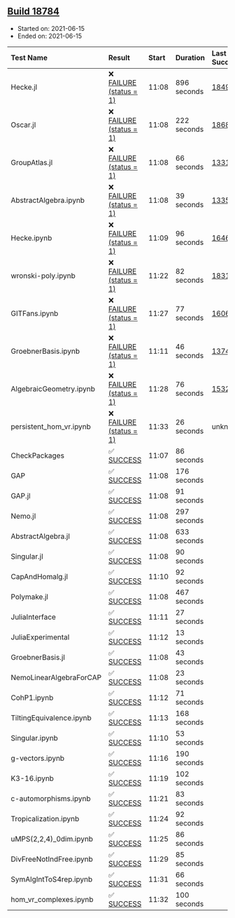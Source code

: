 ## [Build 18784](https://oscarci.mathematik.uni-kl.de/job/oscar/18784/)

* Started on: 2021-06-15
* Ended on: 2021-06-15

| Test Name    | Result | Start | Duration | Last Success | First Failure |
|:-------------|:-------|:------|:---------|:-------------|:--------------|
| Hecke.jl | ❌ [FAILURE (status = 1)](https://oscarci.mathematik.uni-kl.de/job/oscar/18784/artifact/logs/build-18784/Hecke.jl.log) | 11:08 | 896 seconds | [18490](https://oscarci.mathematik.uni-kl.de/job/oscar/18490/) | [18491](https://oscarci.mathematik.uni-kl.de/job/oscar/18491/) |
| Oscar.jl | ❌ [FAILURE (status = 1)](https://oscarci.mathematik.uni-kl.de/job/oscar/18784/artifact/logs/build-18784/Oscar.jl.log) | 11:08 | 222 seconds | [18684](https://oscarci.mathematik.uni-kl.de/job/oscar/18684/) | [18685](https://oscarci.mathematik.uni-kl.de/job/oscar/18685/) |
| GroupAtlas.jl | ❌ [FAILURE (status = 1)](https://oscarci.mathematik.uni-kl.de/job/oscar/18784/artifact/logs/build-18784/GroupAtlas.jl.log) | 11:08 | 66 seconds | [13311](https://oscarci.mathematik.uni-kl.de/job/oscar/13311/) | [13312](https://oscarci.mathematik.uni-kl.de/job/oscar/13312/) |
| AbstractAlgebra.ipynb | ❌ [FAILURE (status = 1)](https://oscarci.mathematik.uni-kl.de/job/oscar/18784/artifact/logs/build-18784/AbstractAlgebra.ipynb.log) | 11:08 | 39 seconds | [13355](https://oscarci.mathematik.uni-kl.de/job/oscar/13355/) | [13356](https://oscarci.mathematik.uni-kl.de/job/oscar/13356/) |
| Hecke.ipynb | ❌ [FAILURE (status = 1)](https://oscarci.mathematik.uni-kl.de/job/oscar/18784/artifact/logs/build-18784/Hecke.ipynb.log) | 11:09 | 96 seconds | [16463](https://oscarci.mathematik.uni-kl.de/job/oscar/16463/) | [16464](https://oscarci.mathematik.uni-kl.de/job/oscar/16464/) |
| wronski-poly.ipynb | ❌ [FAILURE (status = 1)](https://oscarci.mathematik.uni-kl.de/job/oscar/18784/artifact/logs/build-18784/wronski-poly.ipynb.log) | 11:22 | 82 seconds | [18314](https://oscarci.mathematik.uni-kl.de/job/oscar/18314/) | [18315](https://oscarci.mathematik.uni-kl.de/job/oscar/18315/) |
| GITFans.ipynb | ❌ [FAILURE (status = 1)](https://oscarci.mathematik.uni-kl.de/job/oscar/18784/artifact/logs/build-18784/GITFans.ipynb.log) | 11:27 | 77 seconds | [16068](https://oscarci.mathematik.uni-kl.de/job/oscar/16068/) | [16069](https://oscarci.mathematik.uni-kl.de/job/oscar/16069/) |
| GroebnerBasis.ipynb | ❌ [FAILURE (status = 1)](https://oscarci.mathematik.uni-kl.de/job/oscar/18784/artifact/logs/build-18784/GroebnerBasis.ipynb.log) | 11:11 | 46 seconds | [13748](https://oscarci.mathematik.uni-kl.de/job/oscar/13748/) | [13749](https://oscarci.mathematik.uni-kl.de/job/oscar/13749/) |
| AlgebraicGeometry.ipynb | ❌ [FAILURE (status = 1)](https://oscarci.mathematik.uni-kl.de/job/oscar/18784/artifact/logs/build-18784/AlgebraicGeometry.ipynb.log) | 11:28 | 76 seconds | [15322](https://oscarci.mathematik.uni-kl.de/job/oscar/15322/) | [15323](https://oscarci.mathematik.uni-kl.de/job/oscar/15323/) |
| persistent_hom_vr.ipynb | ❌ [FAILURE (status = 1)](https://oscarci.mathematik.uni-kl.de/job/oscar/18784/artifact/logs/build-18784/persistent_hom_vr.ipynb.log) | 11:33 | 26 seconds | unknown | unknown |
| CheckPackages | ✅ [SUCCESS](https://oscarci.mathematik.uni-kl.de/job/oscar/18784/artifact/logs/build-18784/CheckPackages.log) | 11:07 | 86 seconds |  |  |
| GAP | ✅ [SUCCESS](https://oscarci.mathematik.uni-kl.de/job/oscar/18784/artifact/logs/build-18784/GAP.log) | 11:08 | 176 seconds |  |  |
| GAP.jl | ✅ [SUCCESS](https://oscarci.mathematik.uni-kl.de/job/oscar/18784/artifact/logs/build-18784/GAP.jl.log) | 11:08 | 91 seconds |  |  |
| Nemo.jl | ✅ [SUCCESS](https://oscarci.mathematik.uni-kl.de/job/oscar/18784/artifact/logs/build-18784/Nemo.jl.log) | 11:08 | 297 seconds |  |  |
| AbstractAlgebra.jl | ✅ [SUCCESS](https://oscarci.mathematik.uni-kl.de/job/oscar/18784/artifact/logs/build-18784/AbstractAlgebra.jl.log) | 11:08 | 633 seconds |  |  |
| Singular.jl | ✅ [SUCCESS](https://oscarci.mathematik.uni-kl.de/job/oscar/18784/artifact/logs/build-18784/Singular.jl.log) | 11:08 | 90 seconds |  |  |
| CapAndHomalg.jl | ✅ [SUCCESS](https://oscarci.mathematik.uni-kl.de/job/oscar/18784/artifact/logs/build-18784/CapAndHomalg.jl.log) | 11:10 | 92 seconds |  |  |
| Polymake.jl | ✅ [SUCCESS](https://oscarci.mathematik.uni-kl.de/job/oscar/18784/artifact/logs/build-18784/Polymake.jl.log) | 11:08 | 467 seconds |  |  |
| JuliaInterface | ✅ [SUCCESS](https://oscarci.mathematik.uni-kl.de/job/oscar/18784/artifact/logs/build-18784/JuliaInterface.log) | 11:11 | 27 seconds |  |  |
| JuliaExperimental | ✅ [SUCCESS](https://oscarci.mathematik.uni-kl.de/job/oscar/18784/artifact/logs/build-18784/JuliaExperimental.log) | 11:12 | 13 seconds |  |  |
| GroebnerBasis.jl | ✅ [SUCCESS](https://oscarci.mathematik.uni-kl.de/job/oscar/18784/artifact/logs/build-18784/GroebnerBasis.jl.log) | 11:08 | 43 seconds |  |  |
| NemoLinearAlgebraForCAP | ✅ [SUCCESS](https://oscarci.mathematik.uni-kl.de/job/oscar/18784/artifact/logs/build-18784/NemoLinearAlgebraForCAP.log) | 11:08 | 23 seconds |  |  |
| CohP1.ipynb | ✅ [SUCCESS](https://oscarci.mathematik.uni-kl.de/job/oscar/18784/artifact/logs/build-18784/CohP1.ipynb.log) | 11:12 | 71 seconds |  |  |
| TiltingEquivalence.ipynb | ✅ [SUCCESS](https://oscarci.mathematik.uni-kl.de/job/oscar/18784/artifact/logs/build-18784/TiltingEquivalence.ipynb.log) | 11:13 | 168 seconds |  |  |
| Singular.ipynb | ✅ [SUCCESS](https://oscarci.mathematik.uni-kl.de/job/oscar/18784/artifact/logs/build-18784/Singular.ipynb.log) | 11:10 | 53 seconds |  |  |
| g-vectors.ipynb | ✅ [SUCCESS](https://oscarci.mathematik.uni-kl.de/job/oscar/18784/artifact/logs/build-18784/g-vectors.ipynb.log) | 11:16 | 190 seconds |  |  |
| K3-16.ipynb | ✅ [SUCCESS](https://oscarci.mathematik.uni-kl.de/job/oscar/18784/artifact/logs/build-18784/K3-16.ipynb.log) | 11:19 | 102 seconds |  |  |
| c-automorphisms.ipynb | ✅ [SUCCESS](https://oscarci.mathematik.uni-kl.de/job/oscar/18784/artifact/logs/build-18784/c-automorphisms.ipynb.log) | 11:21 | 83 seconds |  |  |
| Tropicalization.ipynb | ✅ [SUCCESS](https://oscarci.mathematik.uni-kl.de/job/oscar/18784/artifact/logs/build-18784/Tropicalization.ipynb.log) | 11:24 | 92 seconds |  |  |
| uMPS(2,2,4)_0dim.ipynb | ✅ [SUCCESS](https://oscarci.mathematik.uni-kl.de/job/oscar/18784/artifact/logs/build-18784/uMPS-2-2-4-_0dim.ipynb.log) | 11:25 | 86 seconds |  |  |
| DivFreeNotIndFree.ipynb | ✅ [SUCCESS](https://oscarci.mathematik.uni-kl.de/job/oscar/18784/artifact/logs/build-18784/DivFreeNotIndFree.ipynb.log) | 11:29 | 85 seconds |  |  |
| SymAlgIntToS4rep.ipynb | ✅ [SUCCESS](https://oscarci.mathematik.uni-kl.de/job/oscar/18784/artifact/logs/build-18784/SymAlgIntToS4rep.ipynb.log) | 11:31 | 66 seconds |  |  |
| hom_vr_complexes.ipynb | ✅ [SUCCESS](https://oscarci.mathematik.uni-kl.de/job/oscar/18784/artifact/logs/build-18784/hom_vr_complexes.ipynb.log) | 11:32 | 100 seconds |  |  |
